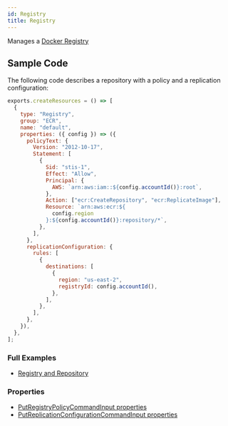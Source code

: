 ```yaml
---
id: Registry
title: Registry
---
```


Manages a [Docker Registry](https://console.aws.amazon.com/ecr/home)

## Sample Code

The following code describes a repository with a policy and a replication configuration:

```js
exports.createResources = () => [
  {
    type: "Registry",
    group: "ECR",
    name: "default",
    properties: ({ config }) => ({
      policyText: {
        Version: "2012-10-17",
        Statement: [
          {
            Sid: "stis-1",
            Effect: "Allow",
            Principal: {
              AWS: `arn:aws:iam::${config.accountId()}:root`,
            },
            Action: ["ecr:CreateRepository", "ecr:ReplicateImage"],
            Resource: `arn:aws:ecr:${
              config.region
            }:${config.accountId()}:repository/*`,
          },
        ],
      },
      replicationConfiguration: {
        rules: [
          {
            destinations: [
              {
                region: "us-east-2",
                registryId: config.accountId(),
              },
            ],
          },
        ],
      },
    }),
  },
];
```

### Full Examples

- [Registry and Repository](https://github.com/grucloud/grucloud/tree/main/examples/aws/ECR/repository)

### Properties

- [PutRegistryPolicyCommandInput properties](https://docs.aws.amazon.com/AWSJavaScriptSDK/v3/latest/clients/client-ecr/interfaces/putregistrypolicycommandinput.html)
- [PutReplicationConfigurationCommandInput properties](https://docs.aws.amazon.com/AWSJavaScriptSDK/v3/latest/clients/client-ecr/interfaces/putreplicationconfigurationcommandinput.html)
